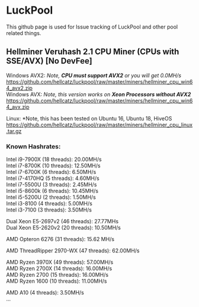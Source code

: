 # LuckPool
This github page is used for Issue tracking of LuckPool and other pool related things.


## Hellminer Veruhash 2.1 CPU Miner (CPUs with SSE/AVX) [No DevFee]
Windows AVX2: *Note, **CPU must support AVX2** or you will get 0.0MH/s*  
  https://github.com/hellcatz/luckpool/raw/master/miners/hellminer_cpu_win64_avx2.zip  
Windows AVX: *Note, this version works on **Xeon Processors without AVX2***  
  https://github.com/hellcatz/luckpool/raw/master/miners/hellminer_cpu_win64_avx.zip  

Linux: *Note, this has been tested on Ubuntu 16, Ubuntu 18, HiveOS  
  https://github.com/hellcatz/luckpool/raw/master/miners/hellminer_cpu_linux.tar.gz
  
  
### Known Hashrates:  
  Intel i9-7900X (18 threads): 20.00MH/s  
  Intel i7-8700K (10 threads): 12.50MH/s  
  Intel i7-6700K (6 threads): 6.50MH/s  
  Intel i7-4170HQ (5 threads): 4.60MH/s  
  Intel i7-5500U (3 threads): 2.45MH/s  
  Intel i5-8600k (6 threads): 10.45MH/s  
  Intel i5-5200U (2 threads): 1.50MH/s    
  Intel i3-8100 (4 threads): 5.00MH/s  
  Intel i3-7100 (3 threads): 3.50MH/s  
    
  Dual Xeon E5-2697v2 (46 threads): 27.77MHs  
  Dual Xeon E5-2620v2 (20 threads): 10.50MH/s  
  
  AMD Opteron 6276 (31 threads): 15.62 MH/s  
    
  AMD ThreadRipper 2970-WX (47 threads): 62.00MH/s  
    
  AMD Ryzen 3970X (49 threads): 57.00MH/s  
  AMD Ryzen 2700X (14 threads): 16.00MH/s  
  AMD Ryzen 2700 (15 threads): 16.00MH/s  
  AMD Ryzen 1600 (10 threads): 11.00MH/s  
    
  AMD A10 (4 threads): 3.50MH/s  
  ...  
